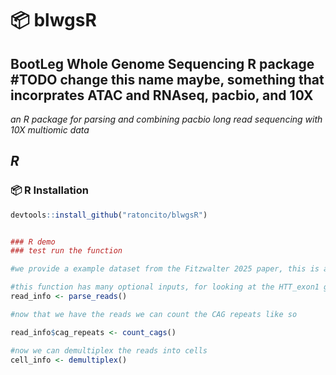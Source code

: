 # 📦 blwgsR

## BootLeg Whole Genome Sequencing R package #TODO change this name maybe, something that incorprates ATAC and RNAseq, pacbio, and 10X
*an R package for parsing and combining pacbio long read sequencing with 10X multiomic data*

*R*
---

### 📦 R Installation

```R
devtools::install_github("ratoncito/blwgsR")


### R demo
### test run the function

#we provide a example dataset from the Fitzwalter 2025 paper, this is a subset of 100,000 reads from this paper

#this function has many optional inputs, for looking at the HTT_exon1 gene these options work well, for other genes this will require different inputs, for investigating all genes see the _ function (in progress)
read_info <- parse_reads()

#now that we have the reads we can count the CAG repeats like so

read_info$cag_repeats <- count_cags()

#now we can demultiplex the reads into cells
cell_info <- demultiplex()
